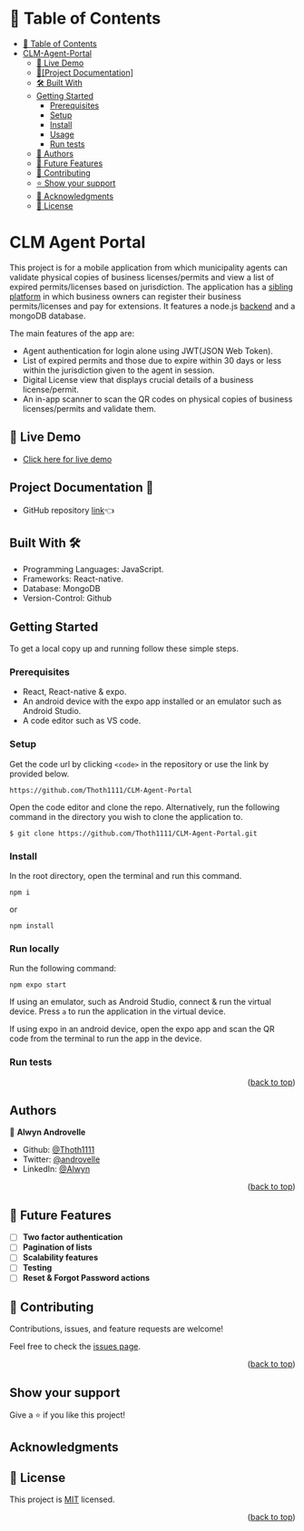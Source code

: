 <a name="readme-top"></a>

# 📗 Table of Contents

- [📗 Table of Contents](#-table-of-contents)
- [CLM-Agent-Portal](#about-project)
  - [🚀 Live Demo](#live-demo)
  - [📄\[Project Documentation\] ](#project-documentation)
  - [🛠 Built With ](#built-with)
  - [Getting Started](#getting-started)
    - [Prerequisites](#prerequisites)
    - [Setup](#setup)
    - [Install](#install)
    - [Usage](#usage)
    - [Run tests](#run-tests)
  - [👥 Authors ](#authors)
  - [🔭 Future Features](#future-features)
  - [🤝 Contributing ](#contributing)
  - [⭐️ Show your support ](#️support)
  - [🙏 Acknowledgments ](#acknowledgements)
  - [📝 License ](#license)

<!-- PROJECT DESCRIPTION -->

# CLM Agent Portal <a name="about-project"></a>

This project is for a mobile application from which municipality agents can validate physical copies of business licenses/permits and view a list of expired permits/licenses based on jurisdiction. The application has a [sibling platform](https://github.com/Thoth1111/Permit-Manager) in which business owners can register their business permits/licenses and pay for extensions. It features a node.js [backend](https://github.com/Thoth1111/CLM-Server/) and a mongoDB database.


The main features of the app are:
- Agent authentication for login alone using JWT(JSON Web Token).
- List of expired permits and those due to expire within 30 days or less within the jurisdiction given to the agent in session.
- Digital License view that displays crucial details of a business license/permit.
- An in-app scanner to scan the QR codes on physical copies of business licenses/permits and validate them.

## 🚀 Live Demo <a name="live-demo"></a>

- [Click here for live demo](https://www.loom.com/share/ea16cb1a5a1c49cc927b5b615f4f3cc9?sid=daeaf47f-991a-4ff5-bae5-cd9ec423d7dc)


## Project Documentation 📄 <a name="project-documentation"></a>

- GitHub repository [link](https://github.com/Thoth1111/CLM-Agent-Portal)👈


## Built With 🛠️ <a name="built-with"></a>

- Programming Languages: JavaScript.
- Frameworks: React-native.
- Database: MongoDB
- Version-Control: Github

## Getting Started <a name="getting-started"></a>

To get a local copy up and running follow these simple steps.

### Prerequisites

- React, React-native & expo.
- An android device with the expo app installed or an emulator such as Android Studio.
- A code editor such as VS code.

### Setup

Get the code url by clicking `<code>` in the repository or use the link by provided below.

```
https://github.com/Thoth1111/CLM-Agent-Portal

```
Open the code editor and clone the repo. Alternatively, run the following command in the directory you wish to clone the application to.

```
$ git clone https://github.com/Thoth1111/CLM-Agent-Portal.git

```
### Install

In the root directory, open the terminal and run this command.

```
npm i

```
or 

```
npm install

```

### Run locally

Run the following command:

```
npm expo start

```
If using an emulator, such as Android Studio, connect & run the virtual device. Press `a` to run the application in the virtual device.

If using expo in an android device, open the expo app and scan the QR code from the terminal to run the app in the device.

### Run tests

<p align="right">(<a href="#readme-top">back to top</a>)</p>

## Authors <a name="authors"></a>

👤 **Alwyn Androvelle**

- Github: [@Thoth1111](https://github.com/Thoth1111)
- Twitter: [@androvelle](https://twitter.com/androvelle)
- LinkedIn: [@Alwyn](https://linkedin.com/in/alwyn-androvelle-simiyu)

<p align="right">(<a href="#readme-top">back to top</a>)</p>

## 🔭 Future Features <a name="future-features"></a>

- [ ] **Two factor authentication**
- [ ] **Pagination of lists**
- [ ] **Scalability features**
- [ ] **Testing**
- [ ] **Reset & Forgot Password actions**

## 🤝 Contributing <a name="contributing"></a>

Contributions, issues, and feature requests are welcome!

Feel free to check the [issues page](https://github.com/Thoth1111/CLM-Agent-Portal/issues).

<p align="right">(<a href="#readme-top">back to top</a>)</p>

## Show your support  <a name="️support"></a>

Give a ⭐️ if you like this project!

## Acknowledgments <a name="acknowledgements"></a>

## 📝 License <a name="license"></a>

This project is [MIT](./LICENSE) licensed.

<p align="right">(<a href="#readme-top">back to top</a>)</p>
